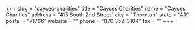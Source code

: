+++
slug = "cayces-charities"
title = "Cayces Charities"
name = "Cayces Charities"
address = "415 South 2nd Street"
city = "Thornton"
state = "AR"
postal = "71766"
website = ""
phone = "870 352-3104"
fax = ""
+++
